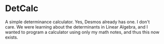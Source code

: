 # DetCalc
A simple determinance calculator. Yes, Desmos already has one. I don't care. We were learning about the determinants in Linear Algebra, and I wanted to program a calculator using only my math notes, and thus this now exists. 
